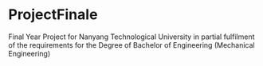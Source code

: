 # ProjectFinale
Final Year Project for Nanyang Technological University in partial fulfilment of the requirements for the Degree of Bachelor of Engineering (Mechanical Engineering)
